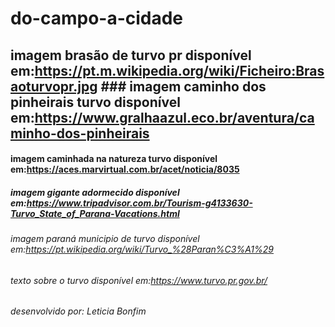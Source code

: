 # do-campo-a-cidade
## imagem brasão de turvo pr disponível em:https://pt.m.wikipedia.org/wiki/Ficheiro:Brasaoturvopr.jpg ### imagem caminho dos pinheirais turvo disponível em:https://www.gralhaazul.eco.br/aventura/caminho-dos-pinheirais
#### imagem caminhada na natureza turvo disponível em:https://aces.marvirtual.com.br/acet/noticia/8035
##### imagem gigante adormecido disponível em:https://www.tripadvisor.com.br/Tourism-g4133630-Turvo_State_of_Parana-Vacations.html
###### imagem paraná municipio de turvo disponível em:https://pt.wikipedia.org/wiki/Turvo_%28Paran%C3%A1%29
###### texto sobre o turvo disponível em:https://www.turvo.pr.gov.br/
###### desenvolvido por: Leticia Bonfim
